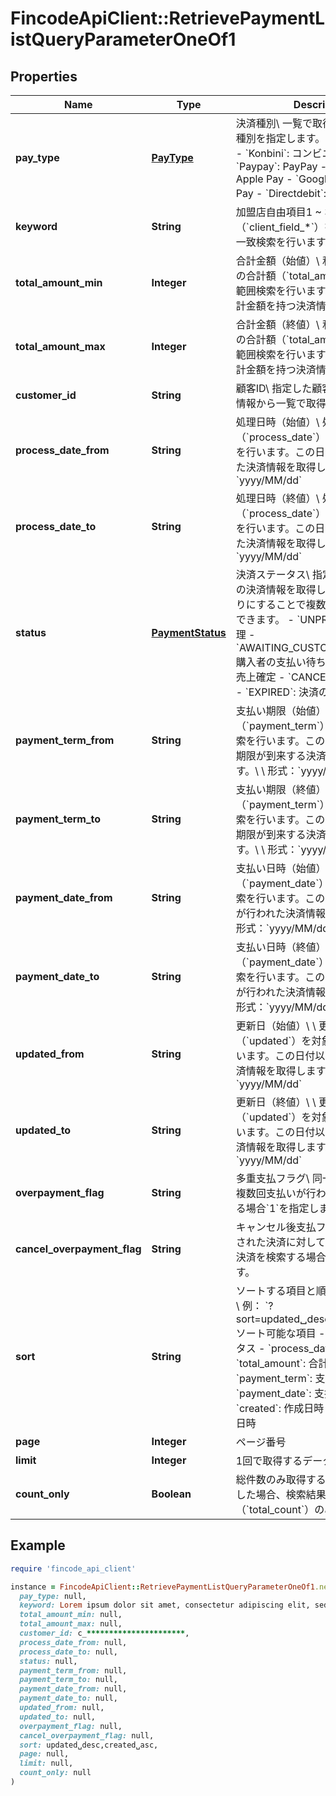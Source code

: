 # FincodeApiClient::RetrievePaymentListQueryParameterOneOf1

## Properties

| Name | Type | Description | Notes |
| ---- | ---- | ----------- | ----- |
| **pay_type** | [**PayType**](PayType.md) | 決済種別\\ 一覧で取得する対象の決済種別を指定します。  - &#x60;Card&#x60;: カード - &#x60;Konbini&#x60;: コンビニ決済 - &#x60;Paypay&#x60;: PayPay - &#x60;Applepay&#x60;: Apple Pay - &#x60;Googlepay&#x60;: Google Pay - &#x60;Directdebit&#x60;: 口座振替  |  |
| **keyword** | **String** | 加盟店自由項目1 ~ 3（&#x60;client_field_*&#x60;）を対象とした部分一致検索を行います。  | [optional] |
| **total_amount_min** | **Integer** | 合計金額（始値）\\ 利用金額と税送料の合計額（&#x60;total_amount&#x60;）を対象に範囲検索を行います。この値以上の合計金額を持つ決済情報を取得します。  | [optional] |
| **total_amount_max** | **Integer** | 合計金額（終値）\\ 利用金額と税送料の合計額（&#x60;total_amount&#x60;）を対象に範囲検索を行います。この値以下の合計金額を持つ決済情報を取得します。  | [optional] |
| **customer_id** | **String** | 顧客ID\\ 指定した顧客IDに紐づく決済情報から一覧で取得します。  | [optional] |
| **process_date_from** | **String** | 処理日時（始値）\\ 処理日時（&#x60;process_date&#x60;）を対象に範囲検索を行います。この日付以降に処理された決済情報を取得します。\\ \\ 形式：&#x60;yyyy/MM/dd&#x60;  | [optional] |
| **process_date_to** | **String** | 処理日時（終値）\\ 処理日時（&#x60;process_date&#x60;）を対象に範囲検索を行います。この日付以前に処理された決済情報を取得します。\\ \\ 形式：&#x60;yyyy/MM/dd&#x60;  | [optional] |
| **status** | [**PaymentStatus**](PaymentStatus.md) | 決済ステータス\\ 指定したステータスの決済情報を取得します。カンマ区切りにすることで複数指定（OR検索）できます。  - &#x60;UNPROCESSED&#x60;: 未処理 - &#x60;AWAITING_CUSTOMER_PAYMENT&#x60;: 購入者の支払い待ち - &#x60;CAPTURED&#x60;: 売上確定 - &#x60;CANCELED&#x60;: キャンセル - &#x60;EXPIRED&#x60;: 決済の期限切れ  | [optional] |
| **payment_term_from** | **String** | 支払い期限（始値）\\ 支払い期限（&#x60;payment_term&#x60;）を対象に範囲検索を行います。この日付以降に支払い期限が到来する決済情報を取得します。\\ \\ 形式：&#x60;yyyy/MM/dd&#x60;  | [optional] |
| **payment_term_to** | **String** | 支払い期限（終値）\\ 支払い期限（&#x60;payment_term&#x60;）を対象に範囲検索を行います。この日付以前に支払い期限が到来する決済情報を取得します。\\ \\ 形式：&#x60;yyyy/MM/dd&#x60;  | [optional] |
| **payment_date_from** | **String** | 支払い日時（始値）\\ 支払い日時（&#x60;payment_date&#x60;）を対象に範囲検索を行います。この日付以降に支払いが行われた決済情報を取得します。\\ \\ 形式：&#x60;yyyy/MM/dd&#x60;  | [optional] |
| **payment_date_to** | **String** | 支払い日時（終値）\\ 支払い日時（&#x60;payment_date&#x60;）を対象に範囲検索を行います。この日付以前に支払いが行われた決済情報を取得します。\\ \\ 形式：&#x60;yyyy/MM/dd&#x60;  | [optional] |
| **updated_from** | **String** | 更新日（始値）\\ \\ 更新日時（&#x60;updated&#x60;）を対象に範囲検索を行います。この日付以降に更新された決済情報を取得します。\\ 形式：&#x60;yyyy/MM/dd&#x60;  | [optional] |
| **updated_to** | **String** | 更新日（終値）\\ \\ 更新日時（&#x60;updated&#x60;）を対象に範囲検索を行います。この日付以前に更新された決済情報を取得します。\\ 形式：&#x60;yyyy/MM/dd&#x60;  | [optional] |
| **overpayment_flag** | **String** | 多重支払フラグ\\ 同一のバーコードで複数回支払いが行われた決済を検索する場合&#x60;1&#x60;を指定します。  | [optional] |
| **cancel_overpayment_flag** | **String** | キャンセル後支払フラグ\\ キャンセルされた決済に対して支払いが行われた決済を検索する場合&#x60;1&#x60;を指定します。  | [optional] |
| **sort** | **String** | ソートする項目と順序を指定します。\\ 例： &#x60;?sort&#x3D;updated␣desc,created␣asc&#x60;\\ \\ ソート可能な項目  - &#x60;status&#x60;: ステータス - &#x60;process_date&#x60;: 処理日時 - &#x60;total_amount&#x60;: 合計金額 - &#x60;payment_term&#x60;: 支払い期限 - &#x60;payment_date&#x60;: 支払い日時 - &#x60;created&#x60;: 作成日時 - &#x60;updated&#x60;: 更新日時  | [optional] |
| **page** | **Integer** | ページ番号 | [optional] |
| **limit** | **Integer** | 1回で取得するデータの最大件数 | [optional] |
| **count_only** | **Boolean** | 総件数のみ取得するか。\\ &#x60;true&#x60;を指定した場合、検索結果の総件数（&#x60;total_count&#x60;）のみ取得します。  | [optional] |

## Example

```ruby
require 'fincode_api_client'

instance = FincodeApiClient::RetrievePaymentListQueryParameterOneOf1.new(
  pay_type: null,
  keyword: Lorem ipsum dolor sit amet, consectetur adipiscing elit, sed do eiusmod tempor incididunt ut labore,
  total_amount_min: null,
  total_amount_max: null,
  customer_id: c_**********************,
  process_date_from: null,
  process_date_to: null,
  status: null,
  payment_term_from: null,
  payment_term_to: null,
  payment_date_from: null,
  payment_date_to: null,
  updated_from: null,
  updated_to: null,
  overpayment_flag: null,
  cancel_overpayment_flag: null,
  sort: updated␣desc,created␣asc,
  page: null,
  limit: null,
  count_only: null
)
```

